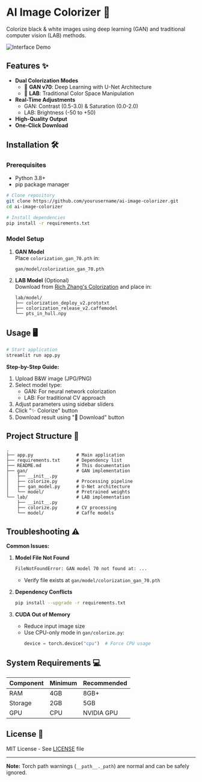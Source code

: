 # AI Image Colorizer 🎨

Colorize black & white images using deep learning (GAN) and traditional computer vision (LAB) methods.

![Interface Demo](demo.png) <!-- Add your demo image path -->

## Features ✨
- **Dual Colorization Modes**
  - 🧠 **GAN v70**: Deep Learning with U-Net Architecture
  - 🎨 **LAB**: Traditional Color Space Manipulation
- **Real-Time Adjustments**
  - GAN: Contrast (0.5-3.0) & Saturation (0.0-2.0)
  - LAB: Brightness (-50 to +50)
- **High-Quality Output**
- **One-Click Download**

## Installation 🛠️

### Prerequisites
- Python 3.8+
- pip package manager

```bash
# Clone repository
git clone https://github.com/yourusername/ai-image-colorizer.git
cd ai-image-colorizer

# Install dependencies
pip install -r requirements.txt
```

### Model Setup
1. **GAN Model**  
   Place `colorization_gan_70.pth` in:
   ```
   gan/model/colorization_gan_70.pth
   ```

2. **LAB Model** (Optional)  
   Download from [Rich Zhang's Colorization](https://github.com/richzhang/colorization) and place in:
   ```
   lab/model/
   ├── colorization_deploy_v2.prototxt
   ├── colorization_release_v2.caffemodel
   └── pts_in_hull.npy
   ```

## Usage 🖥️

```bash
# Start application
streamlit run app.py
```

**Step-by-Step Guide:**
1. Upload B&W image (JPG/PNG)
2. Select model type:
   - GAN: For neural network colorization
   - LAB: For traditional CV approach
3. Adjust parameters using sidebar sliders
4. Click "✨ Colorize" button
5. Download result using "💾 Download" button

## Project Structure 📂
```
.
├── app.py                # Main application
├── requirements.txt      # Dependency list
├── README.md             # This documentation
├── gan/                  # GAN implementation
│   ├── __init__.py
│   ├── colorize.py       # Processing pipeline
│   ├── gan_model.py      # U-Net architecture
│   └── model/            # Pretrained weights
└── lab/                  # LAB implementation
    ├── __init__.py
    ├── colorize.py       # CV processing
    └── model/            # Caffe models
```

## Troubleshooting ⚠️

**Common Issues:**
1. **Model File Not Found**
   ```bash
   FileNotFoundError: GAN model 70 not found at: ...
   ```
   - Verify file exists at `gan/model/colorization_gan_70.pth`

2. **Dependency Conflicts**
   ```bash
   pip install --upgrade -r requirements.txt
   ```

3. **CUDA Out of Memory**
   - Reduce input image size
   - Use CPU-only mode in `gan/colorize.py`:
     ```python
     device = torch.device("cpu")  # Force CPU usage
     ```

## System Requirements 💻
| Component | Minimum | Recommended |
|-----------|---------|-------------|
| RAM       | 4GB     | 8GB+        |
| Storage   | 2GB     | 5GB         |
| GPU       | CPU     | NVIDIA GPU  |

## License 📄
MIT License - See [LICENSE](LICENSE) file

---

**Note:** Torch path warnings (`__path__._path`) are normal and can be safely ignored.
```
